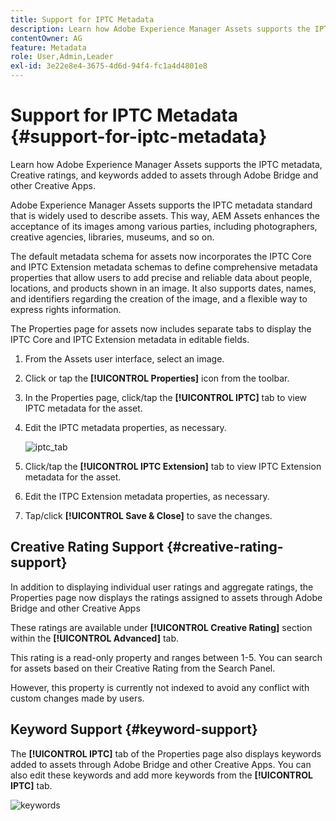 ```yaml
---
title: Support for IPTC Metadata
description: Learn how Adobe Experience Manager Assets supports the IPTC metadata, Creative ratings, and keywords added to assets through Adobe Bridge and other Creative Apps.
contentOwner: AG
feature: Metadata
role: User,Admin,Leader
exl-id: 3e22e8e4-3675-4d6d-94f4-fc1a4d4801e8
---
```

# Support for IPTC Metadata {#support-for-iptc-metadata}

Learn how Adobe Experience Manager Assets supports the IPTC metadata, Creative ratings, and keywords added to assets through Adobe Bridge and other Creative Apps.

Adobe Experience Manager Assets supports the IPTC metadata standard that is widely used to describe assets. This way, AEM Assets enhances the acceptance of its images among various parties, including photographers, creative agencies, libraries, museums, and so on.

The default metadata schema for assets now incorporates the IPTC Core and IPTC Extension metadata schemas to define comprehensive metadata properties that allow users to add precise and reliable data about people, locations, and products shown in an image. It also supports dates, names, and identifiers regarding the creation of the image, and a flexible way to express rights information.

The Properties page for assets now includes separate tabs to display the IPTC Core and IPTC Extension metadata in editable fields.

1. From the Assets user interface, select an image.
1. Click or tap the **[!UICONTROL Properties]** icon from the toolbar.
1. In the Properties page, click/tap the **[!UICONTROL IPTC]** tab to view IPTC metadata for the asset.
1. Edit the IPTC metadata properties, as necessary.

   ![iptc_tab](assets/iptc_tab.png)

1. Click/tap the **[!UICONTROL IPTC Extension]** tab to view IPTC Extension metadata for the asset.
1. Edit the ITPC Extension metadata properties, as necessary.
1. Tap/click **[!UICONTROL Save & Close]** to save the changes.

## Creative Rating Support {#creative-rating-support}

In addition to displaying individual user ratings and aggregate ratings, the Properties page now displays the ratings assigned to assets through Adobe Bridge and other Creative Apps

These ratings are available under **[!UICONTROL Creative Rating]** section within the **[!UICONTROL Advanced]** tab.

This rating is a read-only property and ranges between 1-5. You can search for assets based on their Creative Rating from the Search Panel.

However, this property is currently not indexed to avoid any conflict with custom changes made by users.

## Keyword Support {#keyword-support}

The **[!UICONTROL IPTC]** tab of the Properties page also displays keywords added to assets through Adobe Bridge and other Creative Apps. You can also edit these keywords and add more keywords from the **[!UICONTROL IPTC]** tab.

![keywords](assets/keywords.png)
